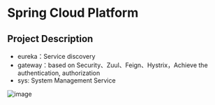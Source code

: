 # Spring Cloud Platform

## Project Description
- eureka：Service discovery
- gateway：based on Security、Zuul、Feign、Hystrix，Achieve the authentication, authorization
- sys: System Management Service

![image](https://github.com/ShawnLeo/spring-cloud-platform/tree/master/platform.jpg)
